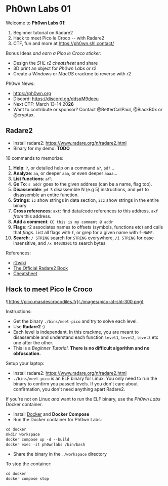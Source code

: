 # Ph0wn Labs 01

Welcome to **Ph0wn Labs 01**! 

1. Beginner tutorial on Radare2
2. Hack to meet Pico le Croco -- with Radare2
3. CTF, fun and more at https://ph0wn.shl.contact/

Bonus Ideas *and earn a Pico le Croco sticker*:

- Design the *SHL r2 cheatsheet* and share
- 3D print an object for *Ph0wn Labs or r2*
- Create a *Windows* or *MacOS* crackme to reverse with r2

Ph0wn News:

- https://ph0wn.org
- Discord: https://discord.gg/ddspM9deeu
- Next CTF: March 13-14 20**26**
- Want to contribute or sponsor? Contact @BetterCallPaul, @BlackB0x or @cryptax.

## Radare2

- Install radare2: https://www.radare.org/n/radare2.html
- Binary for my demo: **TODO**

10 commands to memorize:

1. **Help**: `?`, or detailed help on a command `a?`, `pd?`...
2. **Analyze**: `aa`, or deeper `aaa`, or even deeper `aaaa`...
3. **List functions**: `afl`
4. **Go To**: `s addr` goes to the given address (can be a name, flag too).
5. **Disassemble**: `pd 5` disassemble N (e.g 5) instructions, and `pdf` to disassemble an entire function. 
6. **Strings**: `iz` show strings in data section, `izz` show strings in the entire binary
7. **Cross references**: `axt`: find data/code references *to* this address, `axf` *from* this address.
8. **Add a comment**: `CC this is my comment @ addr`
9. **Flags**: r2 associates names to offsets (symbols, functions etc) and calls that *flags*. List all flags with `f`, or grep for a given name with `f~NAME`.
10. **Search**: `/ STRING` search for `STRING` everywhere, `/i STRING` for case insensitive, and `/x 04030201` to search bytes

References:

- [r2wiki](https://r2wiki.readthedocs.io/en/latest/)
- [The Official Radare2 Book](https://book.rada.re/refcard/intro.html)
- [Cheatsheet](https://github.com/radareorg/radare2-cheatsheets/releases/download/0.1/radare2-cheatsheet.pdf)

## Hack to meet Pico le Croco

![https://pico.masdescrocodiles.fr](./images/pico-at-shl-300.png)

Instructions:

- Get the binary `./bins/meet-pico` and try to solve each level.
- Use **Radare2** :)
- Each level is independant. In this crackme, you are meant to disassemble and understand each function `level1`, `level2`, `level3` etc one after the other.
- This is a *Beginner Tutorial*. **There is no difficult algorithm and no obfuscation.**

Setup your laptop:

- Install radare2: https://www.radare.org/n/radare2.html
- `./bins/meet-pico` is an ELF binary for Linux. You only need to run the binary to confirm you passed levels. If you don't care about confirmation, you don't need anything apart Radare2. 

If you're not on Linux *and* want to run the ELF binary, use the *Ph0wn Labs* Docker container.

- Install [Docker](https://docs.docker.com/get-started/get-docker/) and **Docker Compose**
- Run the Docker container for Ph0wn Labs:
```
cd docker
mkdir workspace
docker compose up -d --build
docker exec -it ph0wnlabs /bin/bash
```
- Share the binary in the `./workspace` directory


To stop the container: 

```
cd docker
docker compose stop
```






